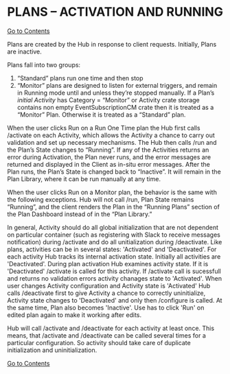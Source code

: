 # PLANS – ACTIVATION AND RUNNING
[Go to Contents](https://github.com/Fr8org/Fr8Core/blob/master/Docs/Home.md)  

Plans are created by the Hub in response to client requests. Initially, Plans are inactive.

Plans fall into two groups:

1. “Standard” plans run one time and then stop
2. “Monitor” plans are designed to listen for external triggers, and remain in Running mode until and unless they’re stopped manually.
If a Plan’s *initial Activity* has Category = “Monitor” or Activity crate storage contains non empty EventSubscriptionCM crate then it is treated as a “Monitor” Plan. Otherwise it is treated as a “Standard” plan.

When the user clicks Run on a Run One Time plan the Hub first calls /activate on each Activity, which allows the Activity a chance to carry out validation and set up necessary mechanisms. The Hub then calls /run and the Plan’s State changes to “Running”. If any of the Activities returns an error during Activation, the Plan never runs, and the error messages are returned and displayed in the Client as in-situ error messages.
After the Plan runs, the Plan’s State is changed back to “Inactive”. It will remain in the Plan Library, where it can be run manually at any time.

When the user clicks Run on a Monitor plan, the behavior is the same with the following exceptions. Hub will not call /run, Plan State remains “Running”, and the client renders the Plan in the “Running Plans” section of the Plan Dashboard instead of in the “Plan Library.”

In general, Activity should do all global initialization that are not dependent on particular container (such as registering with Slack to receive messages notification) during /activate and do all unitialization during /deactivate. Like plans, activities can be in several states: 'Activated' and 'Deactivated'. For each activity Hub tracks its internal activation state. Initially all activities are 'Deactivated'. During plan activation Hub examines activity state. If it is 'Deactivated' /activate is called for this activity. If /activate call is sucessfull and returns no validation errors activity chanages state to 'Activated'. When user changes Activity configuration and Activity state is 'Activated' Hub calls /deactivate first to give Activity a chance to correctly uninitialize, Activity state changes to 'Deactivated' and only then /configure is called. At the same time, Plan also becomes 'Inactive'. Use has to click 'Run' on edited plan again to make it working after edits.

Hub will call /activate and /deactivate for each activity at least once. This means, that /activate and /deactivate can be called several times for a particular configuration. So activity should take care of duplicate initialization and uninitialization.

[Go to Contents](https://github.com/Fr8org/Fr8Core/blob/master/Docs/Home.md)  
